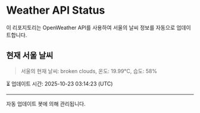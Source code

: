 
# Weather API Status

이 리포지토리는 OpenWeather API를 사용하여 서울의 날씨 정보를 자동으로 업데이트합니다.

## 현재 서울 날씨
> 서울의 현재 날씨: broken clouds, 온도: 19.99°C, 습도: 58%

⏳ 업데이트 시간: 2025-10-23 03:14:23 (UTC)

---
자동 업데이트 봇에 의해 관리됩니다.
